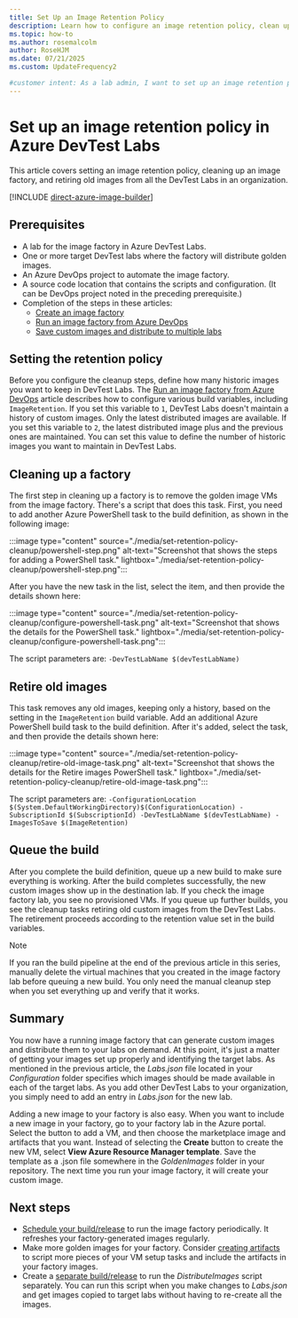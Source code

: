 ```yaml
---
title: Set Up an Image Retention Policy
description: Learn how to configure an image retention policy, clean up an image factory, and retire old images in DevTest Labs. 
ms.topic: how-to
ms.author: rosemalcolm
author: RoseHJM
ms.date: 07/21/2025
ms.custom: UpdateFrequency2

#customer intent: As a lab admin, I want to set up an image retention policy in DevTest Labs so that I can periodically clean my image factory. 
---
```


# Set up an image retention policy in Azure DevTest Labs

This article covers setting an image retention policy, cleaning up an image factory, and retiring old images from all the DevTest Labs in an organization. 

[!INCLUDE [direct-azure-image-builder](includes/direct-azure-image-builder.md)]

## Prerequisites 

- A lab for the image factory in Azure DevTest Labs.
- One or more target  DevTest labs where the factory will distribute golden images.
- An Azure DevOps project to automate the image factory.
- A source code location that contains the scripts and configuration. (It can be DevOps project noted in the preceding prerequisite.)
- Completion of the steps in these articles: 
   - [Create an image factory](image-factory-create.md)
   - [Run an image factory from Azure DevOps](image-factory-set-up-devops-lab.md)
   - [Save custom images and distribute to multiple labs](image-factory-save-distribute-custom-images.md)

## Setting the retention policy

Before you configure the cleanup steps, define how many historic images you want to keep in DevTest Labs. The [Run an image factory from Azure DevOps](image-factory-set-up-devops-lab.md) article describes how to configure various build variables, including `ImageRetention`. If you set this variable to `1`, DevTest Labs doesn't maintain a history of custom images. Only the latest distributed images are available. If you set this variable to `2`,  the latest distributed image plus and the previous ones are maintained. You can set this value to define the number of historic images you want to maintain in DevTest Labs.

## Cleaning up a factory

The first step in cleaning up a factory is to remove the golden image VMs from the image factory. There's a script that does this task. First, you need to add another Azure PowerShell task to the build definition, as shown in the following image:

:::image type="content" source="./media/set-retention-policy-cleanup/powershell-step.png" alt-text="Screenshot that shows the steps for adding a PowerShell task." lightbox="./media/set-retention-policy-cleanup/powershell-step.png":::

After you have the new task in the list, select the item, and then provide the details shown here:

:::image type="content" source="./media/set-retention-policy-cleanup/configure-powershell-task.png" alt-text="Screenshot that shows the details for the PowerShell task." lightbox="./media/set-retention-policy-cleanup/configure-powershell-task.png":::

The script parameters are: 
`-DevTestLabName $(devTestLabName)`

## Retire old images 

This task removes any old images, keeping only a history, based on the setting in the `ImageRetention` build variable. Add an additional Azure PowerShell build task to the build definition. After it's added, select the task, and then provide the details shown here: 

:::image type="content" source="./media/set-retention-policy-cleanup/retire-old-image-task.png" alt-text="Screenshot that shows the details for the Retire images PowerShell task." lightbox="./media/set-retention-policy-cleanup/retire-old-image-task.png":::

The script parameters are: 
`-ConfigurationLocation $(System.DefaultWorkingDirectory)$(ConfigurationLocation) -SubscriptionId $(SubscriptionId) -DevTestLabName $(devTestLabName) -ImagesToSave $(ImageRetention)`

## Queue the build

After you complete the build definition, queue up a new build to make sure everything is working. After the build completes successfully, the new custom images show up in the destination lab. If you check the image factory lab, you see no provisioned VMs. If you queue up further builds, you see the cleanup tasks retiring old custom images from the DevTest Labs. The retirement proceeds according to the retention value set in the build variables.

> [!NOTE]
> If you ran the build pipeline at the end of the previous article in this series, manually delete the virtual machines that you created in the image factory lab before queuing a new build. You only need the manual cleanup step when you set everything up and verify that it works.

## Summary

You now have a running image factory that can generate custom images and distribute them to your labs on demand. At this point, it's just a matter of getting your images set up properly and identifying the target labs. As mentioned in the previous article, the *Labs.json* file located in your *Configuration* folder specifies which images should be made available in each of the target labs. As you add other DevTest Labs to your organization, you simply need to add an entry in *Labs.json* for the new lab.

Adding a new image to your factory is also easy. When you want to include a new image in your factory, go to your factory lab in the Azure portal. Select the button to add a VM, and then choose the marketplace image and artifacts that you want. Instead of selecting the **Create** button to create the new VM, select **View Azure Resource Manager template**. Save the template as a .json file somewhere in the *GoldenImages* folder in your repository. The next time you run your image factory, it will create your custom image.

## Next steps

- [Schedule your build/release](/azure/devops/pipelines/build/triggers?tabs=designer) to run the image factory periodically. It refreshes your factory-generated images regularly.
- Make more golden images for your factory. Consider [creating artifacts](devtest-lab-artifact-author.md) to script more pieces of your VM setup tasks and include the artifacts in your factory images.
- Create a [separate build/release](/azure/devops/pipelines/overview) to run the *DistributeImages* script separately. You can run this script when you make changes to *Labs.json* and get images copied to target labs without having to re-create all the images.
